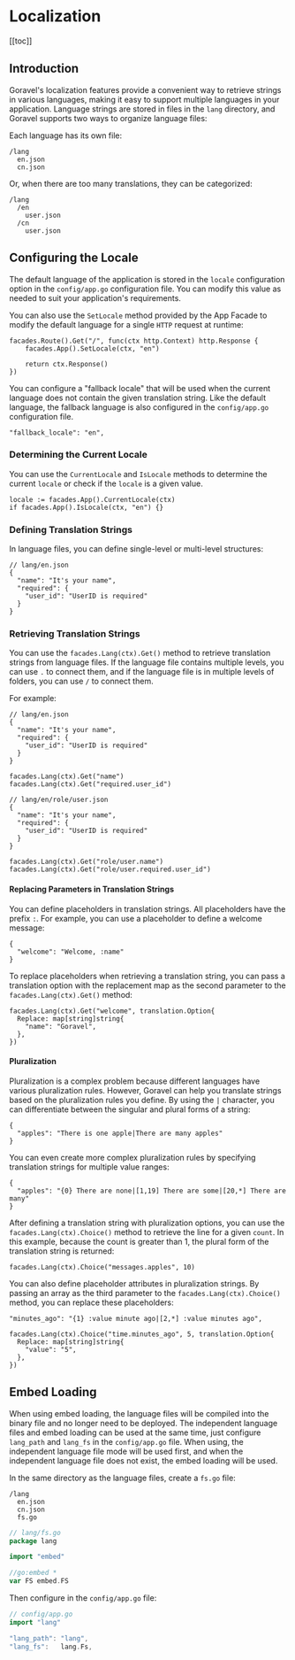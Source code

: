 # Localization

[[toc]]

## Introduction

Goravel's localization features provide a convenient way to retrieve strings in various languages, making it easy to support multiple languages in your application. Language strings are stored in files in the `lang` directory, and Goravel supports two ways to organize language files:

Each language has its own file:

```
/lang
  en.json
  cn.json
```

Or, when there are too many translations, they can be categorized:

```
/lang
  /en
    user.json
  /cn
    user.json
```

## Configuring the Locale

The default language of the application is stored in the `locale` configuration option in the `config/app.go` configuration file. You can modify this value as needed to suit your application's requirements.

You can also use the `SetLocale` method provided by the App Facade to modify the default language for a single `HTTP` request at runtime:

```
facades.Route().Get("/", func(ctx http.Context) http.Response {
    facades.App().SetLocale(ctx, "en")

    return ctx.Response()
})
```

You can configure a "fallback locale" that will be used when the current language does not contain the given translation string. Like the default language, the fallback language is also configured in the `config/app.go` configuration file.

```
"fallback_locale": "en",
```

### Determining the Current Locale

You can use the `CurrentLocale` and `IsLocale` methods to determine the current `locale` or check if the `locale` is a given value.

```
locale := facades.App().CurrentLocale(ctx)
if facades.App().IsLocale(ctx, "en") {}
```

### Defining Translation Strings

In language files, you can define single-level or multi-level structures:

```
// lang/en.json
{
  "name": "It's your name",
  "required": {
    "user_id": "UserID is required"
  }
}
```

### Retrieving Translation Strings

You can use the `facades.Lang(ctx).Get()` method to retrieve translation strings from language files. If the language file contains multiple levels, you can use `.` to connect them, and if the language file is in multiple levels of folders, you can use `/` to connect them.

For example:

```
// lang/en.json
{
  "name": "It's your name",
  "required": {
    "user_id": "UserID is required"
  }
}

facades.Lang(ctx).Get("name")
facades.Lang(ctx).Get("required.user_id")

// lang/en/role/user.json
{
  "name": "It's your name",
  "required": {
    "user_id": "UserID is required"
  }
}

facades.Lang(ctx).Get("role/user.name")
facades.Lang(ctx).Get("role/user.required.user_id")
```

#### Replacing Parameters in Translation Strings

You can define placeholders in translation strings. All placeholders have the prefix `:`. For example, you can use a placeholder to define a welcome message:

```
{
  "welcome": "Welcome, :name"
}
```

To replace placeholders when retrieving a translation string, you can pass a translation option with the replacement map as the second parameter to the `facades.Lang(ctx).Get()` method:

```
facades.Lang(ctx).Get("welcome", translation.Option{
  Replace: map[string]string{
    "name": "Goravel",
  },
})
```

#### Pluralization

Pluralization is a complex problem because different languages have various pluralization rules. However, Goravel can help you translate strings based on the pluralization rules you define. By using the `|` character, you can differentiate between the singular and plural forms of a string:

```
{
  "apples": "There is one apple|There are many apples"
}
```

You can even create more complex pluralization rules by specifying translation strings for multiple value ranges:

```
{
  "apples": "{0} There are none|[1,19] There are some|[20,*] There are many"
}
```

After defining a translation string with pluralization options, you can use the `facades.Lang(ctx).Choice()` method to retrieve the line for a given `count`. In this example, because the count is greater than 1, the plural form of the translation string is returned:

```
facades.Lang(ctx).Choice("messages.apples", 10)
```

You can also define placeholder attributes in pluralization strings. By passing an array as the third parameter to the `facades.Lang(ctx).Choice()` method, you can replace these placeholders:

```
"minutes_ago": "{1} :value minute ago|[2,*] :value minutes ago",

facades.Lang(ctx).Choice("time.minutes_ago", 5, translation.Option{
  Replace: map[string]string{
    "value": "5",
  },
})
```

## Embed Loading

When using embed loading, the language files will be compiled into the binary file and no longer need to be deployed. The independent language files and embed loading can be used at the same time, just configure `lang_path` and `lang_fs` in the `config/app.go` file. When using, the independent language file mode will be used first, and when the independent language file does not exist, the embed loading will be used.

In the same directory as the language files, create a `fs.go` file:

```
/lang
  en.json
  cn.json
  fs.go
```

```go
// lang/fs.go
package lang

import "embed"

//go:embed *
var FS embed.FS
```

Then configure in the `config/app.go` file:

```go
// config/app.go
import "lang"

"lang_path": "lang",
"lang_fs":   lang.Fs,
```
